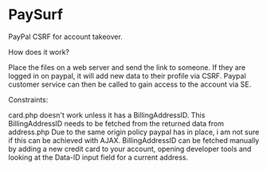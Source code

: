 # PaySurf


PayPal CSRF for account takeover.

How does it work?

Place the files on a web server and send the link to someone.
If they are logged in on paypal, it will add new data to their profile via CSRF.
Paypal customer service can then be called to gain access to the account via SE.

Constraints:

card.php doesn't work unless it has a BillingAddressID.
This BillingAddressID needs to be fetched from the returned data from address.php
Due to the same origin policy paypal has in place, i am not sure if this can be achieved with AJAX.
BillingAddressID can be fetched manually by adding a new credit card to your account, opening developer tools and
looking at the Data-ID input field for a current address.

